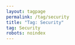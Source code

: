 ```yaml
---
layout: tagpage
permalink: /tag/security
title: "Tag: Security"
tag: Security
robots: noindex
---
```

